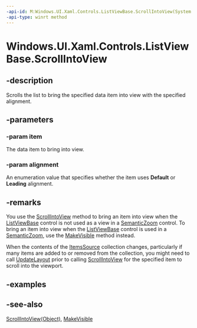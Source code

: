```yaml
---
-api-id: M:Windows.UI.Xaml.Controls.ListViewBase.ScrollIntoView(System.Object,Windows.UI.Xaml.Controls.ScrollIntoViewAlignment)
-api-type: winrt method
---
```


<!-- Method syntax
public void ScrollIntoView(System.Object item, Windows.UI.Xaml.Controls.ScrollIntoViewAlignment alignment)
-->

# Windows.UI.Xaml.Controls.ListViewBase.ScrollIntoView

## -description
Scrolls the list to bring the specified data item into view with the specified alignment.

## -parameters
### -param item
The data item to bring into view.

### -param alignment
An enumeration value that specifies whether the item uses **Default** or **Leading** alignment.

## -remarks
You use the [ScrollIntoView](listviewbase_scrollintoview_2024050476.md) method to bring an item into view when the [ListViewBase](listviewbase.md) control is not used as a view in a [SemanticZoom](semanticzoom.md) control. To bring an item into view when the [ListViewBase](listviewbase.md) control is used in a [SemanticZoom](semanticzoom.md), use the [MakeVisible](listviewbase_makevisible_1148837317.md) method instead.

When the contents of the [ItemsSource](itemscontrol_itemssource.md) collection changes, particularly if many items are added to or removed from the collection, you might need to call [UpdateLayout](../windows.ui.xaml/uielement_updatelayout_1243658106.md) prior to calling [ScrollIntoView](listviewbase_scrollintoview_2024050476.md) for the specified item to scroll into the viewport.

## -examples

## -see-also
[ScrollIntoView(Object)](listviewbase_scrollintoview_376937206.md), [MakeVisible](listviewbase_makevisible.md)